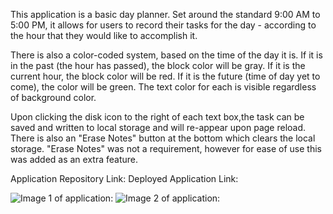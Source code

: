 This application is a basic day planner. Set around the standard 9:00 AM to 5:00 PM, it allows for users to record their tasks for the day - according to the hour that they would like to accomplish it. 

There is also a color-coded system, based on the time of the day it is. If it is in the past (the hour has passed), the block color will be gray. If it is the current hour, the block color will be red. If it is the future (time of day yet to come), the color will be green. The text color for each is visible regardless of background color. 

Upon clicking the disk icon to the right of each text box,the task can be saved and written to local storage and will re-appear upon page reload. There is also an "Erase Notes" button at the bottom which clears the local storage. "Erase Notes" was not a requirement, however for ease of use this was added as an extra feature.


Application Repository Link: 
Deployed Application Link:

![Image 1 of application:]()
![Image 2 of application:]()